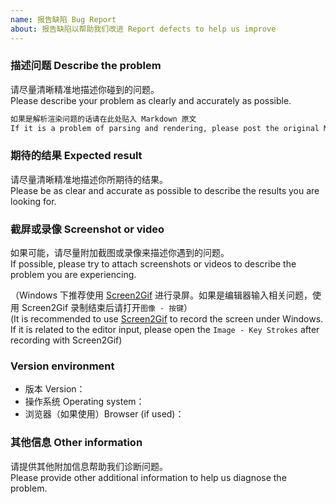 ```yaml
---
name: 报告缺陷 Bug Report
about: 报告缺陷以帮助我们改进 Report defects to help us improve
---
```


### 描述问题 Describe the problem

请尽量清晰精准地描述你碰到的问题。\
Please describe your problem as clearly and accurately as possible.

````````markdown
如果是解析渲染问题的话请在此处贴入 Markdown 原文
If it is a problem of parsing and rendering, please post the original Markdown here
````````

### 期待的结果 Expected result

请尽量清晰精准地描述你所期待的结果。\
Please be as clear and accurate as possible to describe the results you are looking for.

### 截屏或录像 Screenshot or video

如果可能，请尽量附加截图或录像来描述你遇到的问题。\
If possible, please try to attach screenshots or videos to describe the problem you are experiencing.

（Windows 下推荐使用 [Screen2Gif](https://www.screentogif.com/) 进行录屏。如果是编辑器输入相关问题，使用 Screen2Gif 录制结束后请打开`图像 - 按键`）\
(It is recommended to use [Screen2Gif](https://www.screentogif.com/) to record the screen under Windows. If it is related to the editor input, please open the `Image - Key Strokes` after recording with Screen2Gif)

### Version environment

* 版本 Version：
* 操作系统 Operating system：
* 浏览器（如果使用）Browser (if used)：

### 其他信息 Other information

请提供其他附加信息帮助我们诊断问题。\
Please provide other additional information to help us diagnose the problem.
